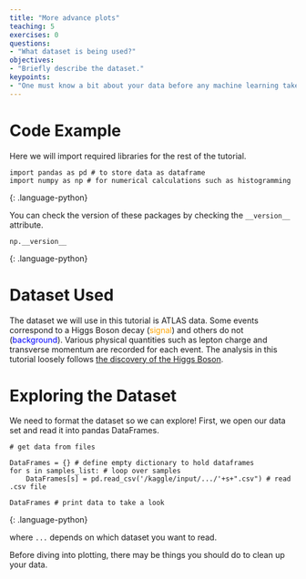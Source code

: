 ```yaml
---
title: "More advance plots"
teaching: 5
exercises: 0
questions:
- "What dataset is being used?"
objectives:
- "Briefly describe the dataset."
keypoints:
- "One must know a bit about your data before any machine learning takes place."
---
```



# Code Example

Here we will import required libraries for the rest of the tutorial.

~~~
import pandas as pd # to store data as dataframe
import numpy as np # for numerical calculations such as histogramming
~~~
{: .language-python}

You can check the version of these packages by checking the `__version__` attribute.

~~~
np.__version__
~~~
{: .language-python}


# Dataset Used

The dataset we will use in this tutorial is ATLAS data. Some events correspond to a Higgs Boson decay (<span style="color:orange">signal</span>) and others do not (<span style="color:blue">background</span>). Various physical quantities such as lepton charge and transverse momentum are recorded for each event. The analysis in this tutorial loosely follows [the discovery of the Higgs Boson](https://www.sciencedirect.com/science/article/pii/S037026931200857X).

# Exploring the Dataset

We need to format the dataset so we can explore! First, we open our data set and read it into pandas DataFrames.

~~~
# get data from files

DataFrames = {} # define empty dictionary to hold dataframes
for s in samples_list: # loop over samples
    DataFrames[s] = pd.read_csv('/kaggle/input/.../'+s+".csv") # read .csv file

DataFrames # print data to take a look
~~~
{: .language-python}

where `...` depends on which dataset you want to read.

Before diving into plotting, there may be things you should do to clean up your data. 

